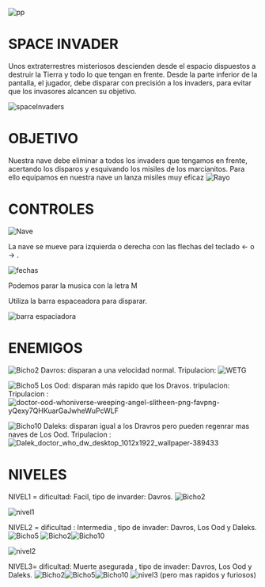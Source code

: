 <img>![pp](https://user-images.githubusercontent.com/80365596/121797440-91984180-cbf6-11eb-87f5-325c290a2546.jpg)

# SPACE INVADER

Unos extraterrestres misteriosos descienden desde el espacio dispuestos a destruir la Tierra y todo lo que tengan en frente. 
Desde la parte inferior de la pantalla, el jugador, debe disparar con precisión a los invaders, para evitar que los invasores alcancen su objetivo. 

<img>![spaceInvaders](https://user-images.githubusercontent.com/80365596/121797471-affe3d00-cbf6-11eb-8198-fa8026ce0b1f.png)

 # OBJETIVO

Nuestra nave debe eliminar a todos los invaders que tengamos en frente, acertando los disparos y esquivando los misiles de los marcianitos. 
Para ello equipamos en nuestra nave un lanza misiles muy eficaz <img>![Rayo](https://user-images.githubusercontent.com/80365596/121797614-b345f880-cbf7-11eb-898b-0ec6d395281d.png)


# CONTROLES

<img>![Nave](https://user-images.githubusercontent.com/80365596/121797338-f606d100-cbf5-11eb-9482-e3519d260767.png)


La nave se mueve para izquierda o derecha con las flechas del teclado ← o → .

<img>![fechas](https://user-images.githubusercontent.com/80365596/121926802-b7b40380-cd14-11eb-8229-7bcdc0418d93.png)

Podemos parar la musica con la letra M

Utiliza la barra espaceadora para disparar.

<img>![barra espaciadora](https://user-images.githubusercontent.com/80365596/121926843-c1d60200-cd14-11eb-9bce-87c4df55d8e0.png)

 
# ENEMIGOS

 <img>![Bicho2](https://user-images.githubusercontent.com/80365596/121797263-94defd80-cbf5-11eb-9317-1830171691e6.png) Davros: disparan a una velocidad normal. Tripulacion: <img>![WETG](https://user-images.githubusercontent.com/80365596/121939120-036da980-cd23-11eb-8644-a2847224800a.png)



<img>![Bicho5](https://user-images.githubusercontent.com/80365596/121797274-a0322900-cbf5-11eb-80c8-6f4d23d20393.png) Los Ood: disparan más rapido que los Dravos. tripulacion: Tripulacion :<img>![doctor-ood-whoniverse-weeping-angel-slitheen-png-favpng-yQexy7QHKuarGaJwheWuPcWLF](https://user-images.githubusercontent.com/80365596/121938556-5561ff80-cd22-11eb-9f9b-ae21b06507fe.png)

<img>![Bicho10](https://user-images.githubusercontent.com/80365596/121797265-96a8c100-cbf5-11eb-8ff2-030649c07cc1.png) Daleks: disparan igual a los Dravros pero pueden regenrar mas naves de Los Ood. Tripulacion : <img>![Dalek_doctor_who_dw_desktop_1012x1922_wallpaper-389433](https://user-images.githubusercontent.com/80365596/121938867-b689d300-cd22-11eb-8154-0a6c90f72987.png)


# NIVELES

NIVEL1 = dificultad: Facil, tipo de invarder: Davros.     <img>![Bicho2](https://user-images.githubusercontent.com/80365596/121797263-94defd80-cbf5-11eb-9317-1830171691e6.png)

<img>![nivel1](https://user-images.githubusercontent.com/80365596/121797508-ffdd0400-cbf6-11eb-9a39-89cda5cfc95a.png)

NIVEL2 = dificultad : Intermedia , tipo de invader: Davros, Los Ood y Daleks.    <img>![Bicho5](https://user-images.githubusercontent.com/80365596/121797551-4c284400-cbf7-11eb-86d3-47622df1f51f.png) <img>![Bicho2](https://user-images.githubusercontent.com/80365596/121797549-4894bd00-cbf7-11eb-8b7c-9b7c677c8b70.png)<img>![Bicho10](https://user-images.githubusercontent.com/80365596/121797591-8265c380-cbf7-11eb-8bee-5d073466453b.png)

<img>![nivel2](https://user-images.githubusercontent.com/80365596/121797561-58ac9c80-cbf7-11eb-8e27-cae61153f95b.png)

NIVEL3= dificultad: Muerte asegurada , tipo de invader: Davros, Los Ood y Daleks.       <img>![Bicho2](https://user-images.githubusercontent.com/80365596/121797586-7b3eb580-cbf7-11eb-962e-77f831e449a7.png)<img>![Bicho5](https://user-images.githubusercontent.com/80365596/121797589-7e39a600-cbf7-11eb-956d-912a4cd7ec81.png)<img>![Bicho10](https://user-images.githubusercontent.com/80365596/121797591-8265c380-cbf7-11eb-8bee-5d073466453b.png)
<img>![nivel3](https://user-images.githubusercontent.com/80365596/121797593-8560b400-cbf7-11eb-98b9-306e4ff861a1.png) (pero mas rapidos y furiosos)


 

